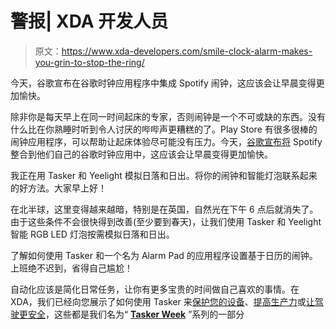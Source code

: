 # 警报| XDA 开发人员

> 原文：<https://www.xda-developers.com/smile-clock-alarm-makes-you-grin-to-stop-the-ring/>

[](/google-clock-spotify-alarm/)

今天，谷歌宣布在谷歌时钟应用程序中集成 Spotify 闹钟，这应该会让早晨变得更加愉快。

除非你是每天早上在同一时间起床的专家，否则闹钟是一个不可或缺的东西。没有什么比在你熟睡时听到令人讨厌的哔哔声更糟糕的了。Play Store 有很多很棒的闹钟应用程序，可以帮助让起床体验尽可能没有压力。今天，[谷歌宣布将](https://www.blog.google/products/android/start-your-day-high-note-musical-alarms-google-clock-app/) Spotify 整合到他们自己的谷歌时钟应用中，这应该会让早晨变得更加愉快。

[](/wake-up-gently-with-tasker-and-yeelight/)

我正在用 Tasker 和 Yeelight 模拟日落和日出。将你的闹钟和智能灯泡联系起来的好方法。大家早上好！

在北半球，这里变得越来越暗，特别是在英国，自然光在下午 6 点后就消失了。由于这些条件不会很快得到改善(至少要到春天)，让我们使用 Tasker 和 Yeelight 智能 RGB LED 灯泡按需模拟日落和日出。

[](/tasker-pro-calendar-based-alarm/)

了解如何使用 Tasker 和一个名为 Alarm Pad 的应用程序设置基于日历的闹钟。上班绝不迟到，省得自己尴尬！

自动化应该是简化日常任务，让你有更多宝贵的时间做自己喜欢的事情。在 XDA，我们已经向您展示了如何使用 Tasker 来[保护您的设备](http://forum.xda-developers.com/u/tasker-tips-tricks/guide-send-sms-address-speed-url-map-pin-t3330371)、[提高生产力](http://forum.xda-developers.com/u/tasker-tips-tricks/guide-read-google-calendar-events-day-t3332783)或[让驾驶更安全](http://forum.xda-developers.com/u/tasker-tips-tricks/guide-driving-mode-answer-calls-texts-t3332004)，这些都是我们名为“ **[Tasker Week](http://www.xda-developers.com/xda-tasker-week-in-review/)** ”系列的一部分